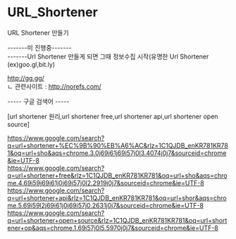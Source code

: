 # URL_Shortener
URL Shortener 만들기 <br>

-------미 진행중------- <br>
-------Url Shortener 만들게 되면 그때 정보수집 시작(유명한 Url Shortener (ex)goo.gl,bit.ly) <br>

http://gg.gg/ <br>
ㄴ 관련사이트 : http://norefs.com/ <br> 

----- 구글 검색어 ----- <br>

[url shortener 원리,url shortener free,url shortener api,url shortener open source] <br>

https://www.google.com/search?q=url+shortener+%EC%9B%90%EB%A6%AC&rlz=1C1QJDB_enKR781KR781&oq=url+sho&aqs=chrome.3.0j69i61j69i57j0l3.4074j0j7&sourceid=chrome&ie=UTF-8 <br>
https://www.google.com/search?q=url+shortener+free&rlz=1C1QJDB_enKR781KR781&oq=url+sho&aqs=chrome.4.69i59j69i61j0j69i57j0l2.2919j0j7&sourceid=chrome&ie=UTF-8 <br>
https://www.google.com/search?q=url+shortener+api&rlz=1C1QJDB_enKR781KR781&oq=url+shor&aqs=chrome.5.69i59l2j69i61j0j69i57j0.2631j0j7&sourceid=chrome&ie=UTF-8 <br>
https://www.google.com/search?q=url+shortener+open+source&rlz=1C1QJDB_enKR781KR781&oq=url+shortener+op&aqs=chrome.1.69i57j0l5.5970j0j7&sourceid=chrome&ie=UTF-8 <br>

